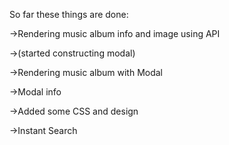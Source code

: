So far these things are done:

->Rendering music album info and image using API

->(started constructing modal) 

->Rendering music album with Modal

->Modal info

->Added some CSS and design

->Instant Search

